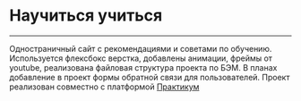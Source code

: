 # **Научиться учиться**
-----------------------
Одностраничный сайт с рекомендациями и советами по обучению.
Используется флексбокс верстка, добавлены анимации, фреймы от youtube, реализована файловая структура проекта по БЭМ.
В планах добавление в проект формы обратной связи для пользователей.
Проект реализован совместно с платформой [Практикум](https://practicum.yandex.ru/)
